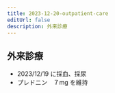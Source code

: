 ```yaml
---
title: 2023-12-20-outpatient-care
editUrl: false
description: 外来診療
---
```


## 外来診療

* 2023/12/19 に採血、採尿
* プレドニン　７mg を維持
